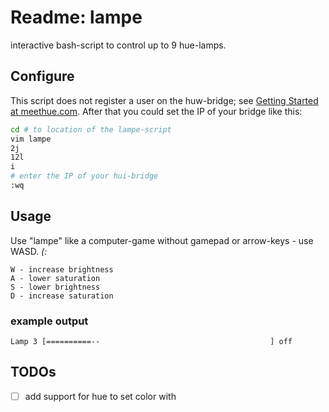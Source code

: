 # Readme: lampe
interactive bash-script to control up to 9 hue-lamps.

## Configure
This script does not register a user on the huw-bridge; see [Getting Started at meethue.com](http://www.developers.meethue.com/documentation/getting-started). After that you could set the IP of your bridge like this: 
```.sh
cd # to location of the lampe-script
vim lampe
2j
12l
i
# enter the IP of your hui-bridge
:wq
```
## Usage
Use "lampe" like a computer-game without gamepad or arrow-keys - use WASD. *(:*
```
W - increase brightness
A - lower saturation
S - lower brightness
D - increase saturation
```

### example output 
```
Lamp 3 [==========--                                      ] off  
```

## TODOs
- [ ] add support for hue to set color with 
